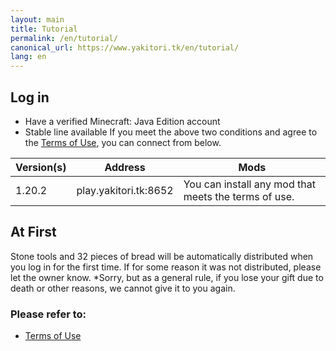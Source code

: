 ```yaml
---
layout: main
title: Tutorial
permalink: /en/tutorial/
canonical_url: https://www.yakitori.tk/en/tutorial/
lang: en
---
```


## Log in
- Have a verified Minecraft: Java Edition account
- Stable line available
If you meet the above two conditions and agree to the [Terms of Use](/terms), you can connect from below.

| Version(s) | Address | Mods |
| --- | --- | --- |
| 1.20.2 | play.yakitori.tk:8652 | You can install any mod that meets the terms of use. |

## At First
Stone tools and 32 pieces of bread will be automatically distributed when you log in for the first time. If for some reason it was not distributed, please let the owner know.
*Sorry, but as a general rule, if you lose your gift due to death or other reasons, we cannot give it to you again.

### Please refer to:
- [Terms of Use](/terms)
